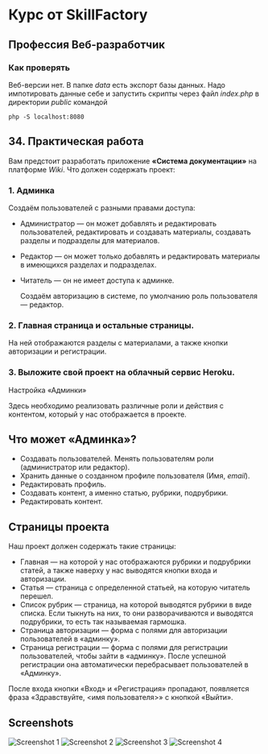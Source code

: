 # Курс от SkillFactory

## **Профессия Веб-разработчик**

### **Как проверять**

Веб-версии нет. В папке _data_ есть экспорт базы данных. Надо импотировать данные себе и запустить скрипты через файл _index.php_ в директории _public_ командой

`php -S localhost:8080`

## 34. Практическая работа

Вам предстоит разработать приложение **«Система документации»** на платформе _Wiki_.
Что должен содержать проект:

### 1. Админка

Создаём пользователей с разными правами доступа:

- Администратор — он может добавлять и редактировать пользователей, редактировать и создавать материалы, создавать разделы и подразделы для материалов.
- Редактор — он может только добавлять и редактировать материалы в имеющихся разделах и подразделах.
- Читатель — он не имеет доступа к админке.

  Создаём авторизацию в системе, по умолчанию роль пользователя — редактор.

### 2. Главная страница и остальные страницы.

На ней отображаются разделы с материалами, а также кнопки авторизации и регистрации.

### 3. Выложите свой проект на облачный сервис Heroku.

Настройка «Админки»

Здесь необходимо реализовать различные роли и действия с контентом, который у нас отображается в проекте.

## Что может «Админка»?

- Создавать пользователей.
  Менять пользователям роли (администратор или редактор).
- Хранить данные о созданном профиле пользователя (Имя, _email_).
- Редактировать профиль.
- Создавать контент, а именно статью, рубрики, подрубрики.
- Редактировать контент.

## Страницы проекта

Наш проект должен содержать такие страницы:

- Главная — на которой у нас отображаются рубрики и подрубрики статей, а также наверху у нас выводятся кнопки входа и авторизации.
- Статья — страница с определенной статьей, на которую читатель перешел.
- Список рубрик — страница, на которой выводятся рубрики в виде списка. Если тыкнуть на них, то они разворачиваются и выводятся подрубрики, то есть так называемая гармошка.
- Страница авторизации — форма с полями для авторизации пользователей в «админку».
- Страница регистрации — форма с полями для регистрации пользователей, чтобы зайти в «админку». После успешной регистрации она автоматически перебрасывает пользователей в «Админку».

После входа кнопки «Вход» и «Регистрация» пропадают, появляется фраза «Здравствуйте, <имя пользователя>» с кнопкой «Выйти».

## Screenshots

![Screenshot 1](./pix/Mod34_1.png '1')
![Screenshot 2](./pix/Mod34_2.png '2')
![Screenshot 3](./pix/Mod34_3.png '3')
![Screenshot 4](./pix/Mod34_4.png '4')
